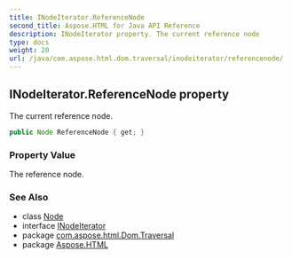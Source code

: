 ```yaml
---
title: INodeIterator.ReferenceNode
second_title: Aspose.HTML for Java API Reference
description: INodeIterator property. The current reference node
type: docs
weight: 20
url: /java/com.aspose.html.dom.traversal/inodeiterator/referencenode/
---
```

## INodeIterator.ReferenceNode property

The current reference node.

```java
public Node ReferenceNode { get; }
```

### Property Value

The reference node.

### See Also

* class [Node](../../../com.aspose.html.dom/node/)
* interface [INodeIterator](../)
* package [com.aspose.html.Dom.Traversal](../../inodeiterator/)
* package [Aspose.HTML](../../../)

